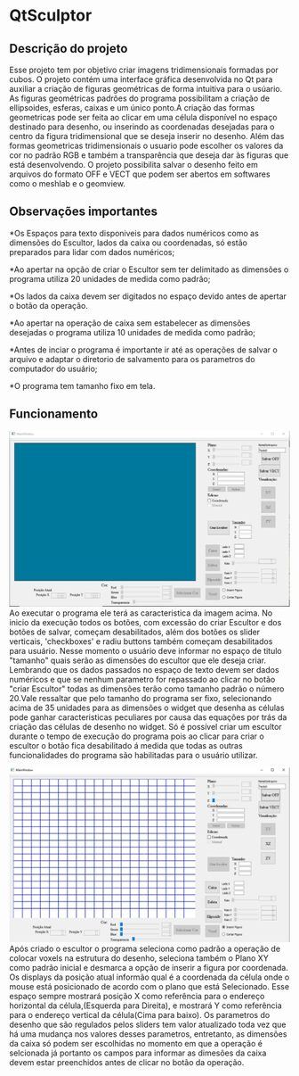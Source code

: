 # QtSculptor
## Descrição do projeto
  Esse projeto tem por objetivo criar imagens tridimensionais formadas por cubos. O projeto contém uma interface gráfica
 desenvolvida no Qt para auxiliar a criação de figuras geométricas de forma intuitiva para o usúario. As figuras geométricas
 padrões do programa possibilitam a criação de ellipsoides, esferas, caixas e um único ponto.A criação das formas geometricas 
 pode ser feita ao clicar em uma célula disponível no espaço destinado para desenho, ou inserindo as coordenadas desejadas para 
 o centro da figura tridimensional que se deseja inserir no desenho.
    Além das formas geometricas tridimensionais o usuario pode escolher os valores da cor no padrão RGB e também a transparência 
  que deseja dar às figuras que está desenvolvendo. O projeto possibilita salvar o desenho feito em arquivos do formato OFF e VECT
  que podem ser abertos em softwares como o meshlab e o geomview.
## Observações importantes
  *Os Espaços para texto disponiveis para dados numéricos como as dimensões do Escultor, lados da caixa ou coordenadas, só estão 
  preparados para lidar com dados numéricos;
  
  *Ao apertar na opção de criar o Escultor sem ter delimitado as dimensões o programa utiliza 20 unidades de medida como padrão;
  
  *Os lados da caixa devem ser digitados no espaço devido antes de apertar o botão da operação.
  
  *Ao apertar na operação de caixa sem estabelecer as dimensões desejadas o programa utiliza 10 unidades de medida como padrão;
  
  *Antes de inciar o programa é importante ir até as operações de salvar o arquivo e adaptar o diretorio de salvamento para os 
  parametros do computador do usuário;
  
  *O programa tem tamanho fixo em tela.
 ## Funcionamento
 ![interfaceInicial](interface.PNG)
       Ao executar o programa ele terá as caracteristica da imagem acima. No inicio da execução todos os botões, com excessão do criar
  Escultor e dos botões de salvar, começam desabilitados, além dos botões os slider verticais, 'checkboxes' e radiu buttons também 
  começam desabilitados para usuário.
        Nesse momento o usuário deve informar no espaço de titulo "tamanho" quais serão as dimensões do escultor que ele deseja criar.
   Lembrando que os dados passados no espaço de texto devem ser dados numéricos e que se nenhum parametro for repassado ao clicar 
   no botão "criar Escultor" todas as dimensões terão como tamanho padrão o número 20.Vale ressaltar que pelo tamanho do programa 
   ser fixo, selecionando acima de 35 unidades para as dimensões o widget que desenha as células pode ganhar caracteristicas 
   peculiares por causa das equações por trás da criação das células de desenho no widget.
       Só é possível criar um escultor durante o tempo de  execução do programa pois ao clicar para criar o escultor o botão fica 
   desabilitado á medida que todas as outras funcionalidades do programa são habilitadas para o usuário utilizar. 
   
 ![interfaceFuncional](InterfaceFuncionando.PNG)
        Após criado o escultor o programa seleciona como padrão a operação de colocar voxels na estrutura do desenho, seleciona também o
  Plano XY como padrão inicial e desmarca a opção de inserir a figura por coordenada.
        Os displays da posição atual informão qual é a coordenada da célula onde o mouse está posicionado de acordo com o plano que está
  Selecionado. Esse espaço sempre mostrará posição X como referência para o endereço horizontal da célula,(Esquerda para Direita), e
  mostrará Y como referência para o endereço vertical da célula(Cima para baixo).
        Os parametros do desenho que são regulados pelos sliders tem valor atualizado toda vez que há uma mudança nos valores desses parametros, entretanto,  as dimensões da caixa só podem ser escolhidas no momento em que a operação é selcionada já portanto os 
campos para informar as dimesões da caixa devem estar preenchidos antes de clicar no botão da operação.
        
